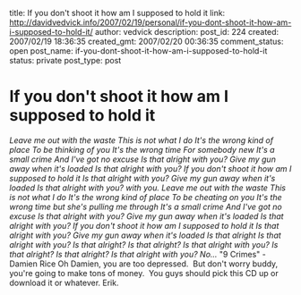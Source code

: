 title: If you don't shoot it how am I supposed to hold it 
link: http://davidvedvick.info/2007/02/19/personal/if-you-dont-shoot-it-how-am-i-supposed-to-hold-it/
author: vedvick
description: 
post_id: 224
created: 2007/02/19 18:36:35
created_gmt: 2007/02/20 00:36:35
comment_status: open
post_name: if-you-dont-shoot-it-how-am-i-supposed-to-hold-it
status: private
post_type: post

# If you don't shoot it how am I supposed to hold it 

_Leave me out with the waste This is not what I do It's the wrong kind of place To be thinking of you It's the wrong time For somebody new It's a small crime And I've got no excuse_ _Is that alright with you? Give my gun away when it's loaded Is that alright with you? If you don't shoot it how am I supposed to hold it Is that alright with you? Give my gun away when it's loaded Is that alright with you? with you._ _Leave me out with the waste This is not what I do It's the wrong kind of place_ _To be cheating on you It's the wrong time but she's pulling me through It's a small crime And I've got no excuse_ _Is that alright with you? Give my gun away when it's loaded Is that alright with you? If you don't shoot it how am I supposed to hold it Is that alright with you? Give my gun away when it's loaded Is that alright Is that alright with you?_ _Is that alright? Is that alright? Is that alright with you? Is that alright? Is that alright? Is that alright with you?_ _No..._ "9 Crimes" - Damien Rice Oh Damien, you are too depressed.  But don't worry buddy, you're going to make tons of money.  You guys should pick this CD up or download it or whatever. Erik.